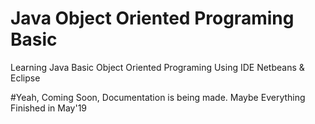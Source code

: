 # Java Object Oriented Programing Basic
Learning Java Basic Object Oriented Programing Using IDE Netbeans &amp; Eclipse

#Yeah, Coming Soon, Documentation is being made. Maybe Everything Finished in May'19

